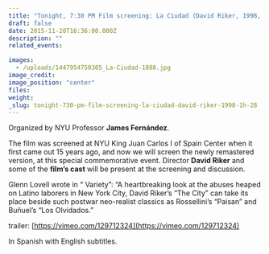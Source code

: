 ```yaml
---
title: "Tonight, 7:30 PM Film screening: La Ciudad (David Riker, 1998, 1h 28’)"
draft: false
date: 2015-11-20T16:36:00.000Z
description: ""
related_events:

images:
  - /uploads/1447954750305_La-Ciudad-1088.jpg
image_credit:
image_position: "center"
files:
weight:
_slug: tonight-730-pm-film-screening-la-ciudad-david-riker-1998-1h-28
---
```


Organized by NYU Professor **James Fernández**.

The film was screened at NYU King Juan Carlos I of Spain Center when it first came out 15 years ago, and now we will screen the newly remastered version, at this special commemorative event. Director **David Riker** and some of the **film’s cast** will be present at the screening and discussion.

Glenn Lovell wrote in “ Variety”: “A heartbreaking look at the abuses heaped on Latino laborers in New York City, David Riker’s “The City” can take its place beside such postwar neo-realist classics as Rossellini’s “Paisan” and Buñuel’s “Los Olvidados.”

trailer: [https://vimeo.com/129712324](https://vimeo.com/129712324)

In Spanish with English subtitles.


